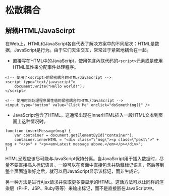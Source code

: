 # 松散耦合

## 解耦HTML/JavaScirpt

在Web上，HTML和JavaScript各自代表了解决方案中的不同层次：HTML是数据，JavaScript是行为。由于它们天生交互，常常过于紧密地耦合在一起。

- 直接写在HTML中的JavaScript，使用包含內联代码的`<script>`元素或是使用HTML属性来分配事件处理程序。

```
<!-- 使用了<script>的紧密耦合的HTML/JavaScript -->
<script type="text/javascript">
    document.write("Hello world!");
</script>

<!-- 使用时间处理程序属性值的紧密耦合的HTML/JavaScript -->
<input type="button" value="Click Me" onclick="doSomething()" />
```

- JavaScript包含了HTML。这通常出现在innerHTML插入一段HTML文本到页面上这种情况时。

```
function insertMessage(msg) {
    var container = document.getElementById("container");
    container.innerHTML = "<div class="\"msg\"><p class=\"post\">" + msg + "</p>" + "<p><em>Latest message above.</em></p></div>"; 
}
```

HTML呈现应该尽可能与JavaScript保持分离。当JavaScript用于插入数据时，尽量不要直接插入标记语言。一般可以在页面中直接包含并隐藏标记语言，然后等到整个页面渲染好之后，就可以用JavaScript显示该标记，而非生成它。

另一种方法是进行Ajax请求并获取更多要显示的HTML。这话方法可以让同样的渲染层（PHP、JSP、Ruby等等）来输出标记，而不是直接嵌在JavaScript中。



